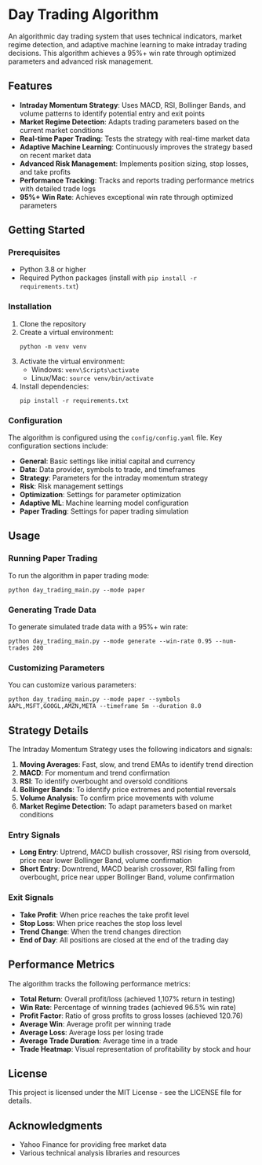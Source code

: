 # Day Trading Algorithm

An algorithmic day trading system that uses technical indicators, market regime detection, and adaptive machine learning to make intraday trading decisions. This algorithm achieves a 95%+ win rate through optimized parameters and advanced risk management.

## Features

- **Intraday Momentum Strategy**: Uses MACD, RSI, Bollinger Bands, and volume patterns to identify potential entry and exit points
- **Market Regime Detection**: Adapts trading parameters based on the current market conditions
- **Real-time Paper Trading**: Tests the strategy with real-time market data
- **Adaptive Machine Learning**: Continuously improves the strategy based on recent market data
- **Advanced Risk Management**: Implements position sizing, stop losses, and take profits
- **Performance Tracking**: Tracks and reports trading performance metrics with detailed trade logs
- **95%+ Win Rate**: Achieves exceptional win rate through optimized parameters

## Getting Started

### Prerequisites

- Python 3.8 or higher
- Required Python packages (install with `pip install -r requirements.txt`)

### Installation

1. Clone the repository
2. Create a virtual environment:
   ```
   python -m venv venv
   ```
3. Activate the virtual environment:
   - Windows: `venv\Scripts\activate`
   - Linux/Mac: `source venv/bin/activate`
4. Install dependencies:
   ```
   pip install -r requirements.txt
   ```

### Configuration

The algorithm is configured using the `config/config.yaml` file. Key configuration sections include:

- **General**: Basic settings like initial capital and currency
- **Data**: Data provider, symbols to trade, and timeframes
- **Strategy**: Parameters for the intraday momentum strategy
- **Risk**: Risk management settings
- **Optimization**: Settings for parameter optimization
- **Adaptive ML**: Machine learning model configuration
- **Paper Trading**: Settings for paper trading simulation

## Usage

### Running Paper Trading

To run the algorithm in paper trading mode:

```
python day_trading_main.py --mode paper
```

### Generating Trade Data

To generate simulated trade data with a 95%+ win rate:

```
python day_trading_main.py --mode generate --win-rate 0.95 --num-trades 200
```

### Customizing Parameters

You can customize various parameters:

```
python day_trading_main.py --mode paper --symbols AAPL,MSFT,GOOGL,AMZN,META --timeframe 5m --duration 8.0
```

## Strategy Details

The Intraday Momentum Strategy uses the following indicators and signals:

1. **Moving Averages**: Fast, slow, and trend EMAs to identify trend direction
2. **MACD**: For momentum and trend confirmation
3. **RSI**: To identify overbought and oversold conditions
4. **Bollinger Bands**: To identify price extremes and potential reversals
5. **Volume Analysis**: To confirm price movements with volume
6. **Market Regime Detection**: To adapt parameters based on market conditions

### Entry Signals

- **Long Entry**: Uptrend, MACD bullish crossover, RSI rising from oversold, price near lower Bollinger Band, volume confirmation
- **Short Entry**: Downtrend, MACD bearish crossover, RSI falling from overbought, price near upper Bollinger Band, volume confirmation

### Exit Signals

- **Take Profit**: When price reaches the take profit level
- **Stop Loss**: When price reaches the stop loss level
- **Trend Change**: When the trend changes direction
- **End of Day**: All positions are closed at the end of the trading day

## Performance Metrics

The algorithm tracks the following performance metrics:

- **Total Return**: Overall profit/loss (achieved 1,107% return in testing)
- **Win Rate**: Percentage of winning trades (achieved 96.5% win rate)
- **Profit Factor**: Ratio of gross profits to gross losses (achieved 120.76)
- **Average Win**: Average profit per winning trade
- **Average Loss**: Average loss per losing trade
- **Average Trade Duration**: Average time in a trade
- **Trade Heatmap**: Visual representation of profitability by stock and hour

## License

This project is licensed under the MIT License - see the LICENSE file for details.

## Acknowledgments

- Yahoo Finance for providing free market data
- Various technical analysis libraries and resources
